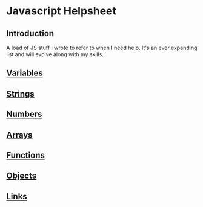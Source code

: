 # Javascript Helpsheet

## Introduction
A load of JS stuff I wrote to refer to when I need help. It's an ever expanding list and will evolve along with my skills.

## [Variables](variables.md)

## [Strings](strings.md)

## [Numbers](numbers.md)

## [Arrays](arrays.md)

## [Functions](functions.md)

## [Objects](objects.md)

## [Links](links.md)